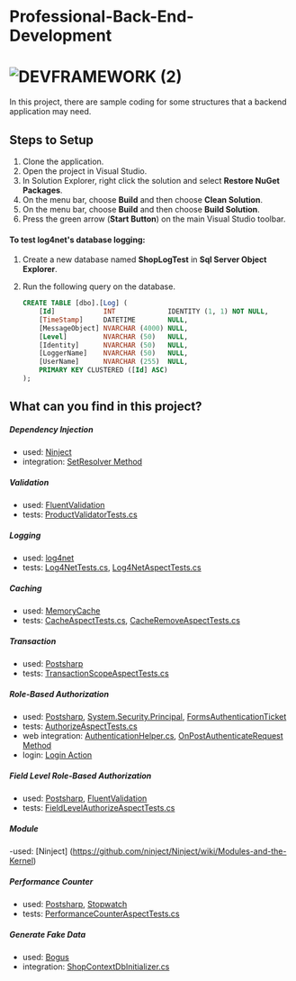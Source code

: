 # Professional-Back-End-Development

# ![DEVFRAMEWORK (2)](https://user-images.githubusercontent.com/27735701/59155263-42562e00-8a7d-11e9-9fa7-e6ec47246ab8.png)

 
In this project, there are sample coding for some structures that a backend application may need.

## Steps to Setup

1. Clone the application.
2. Open the project in Visual Studio.
3. In Solution Explorer, right click the solution and select **Restore NuGet Packages**.
4. On the menu bar, choose **Build** and then choose **Clean Solution**.
5. On the menu bar, choose **Build** and then choose **Build Solution**.
6. Press the green arrow (**Start Button**) on the main Visual Studio toolbar.

#### To test log4net's database logging:
1. Create a new database named **ShopLogTest** in **Sql Server Object Explorer**.
2. Run the following query on the database.

    ```sql
    CREATE TABLE [dbo].[Log] (
        [Id]            INT             IDENTITY (1, 1) NOT NULL,
        [TimeStamp]     DATETIME        NULL,
        [MessageObject] NVARCHAR (4000) NULL,
        [Level]         NVARCHAR (50)   NULL,
        [Identity]      NVARCHAR (50)   NULL,
        [LoggerName]    NVARCHAR (50)   NULL,
        [UserName]      NVARCHAR (255)  NULL,
        PRIMARY KEY CLUSTERED ([Id] ASC)
    );
    ``` 

## What can you find in this project?

##### Dependency Injection
- used: [Ninject](http://www.ninject.org/)
- integration: [SetResolver Method](Shop.MVCWebUI/Global.asax.cs#L22)

##### Validation
- used: [FluentValidation](https://fluentvalidation.net/)
- tests: [ProductValidatorTests.cs](Shop.Business.Tests/ValidationTests/FluentValidation/ProductValidatorTests.cs)

##### Logging
- used: [log4net](https://logging.apache.org/log4net/)
- tests: [Log4NetTests.cs](Shop.Core.Tests/CrossCuttingConcerns/Logging/Log4NetTests.cs), [Log4NetAspectTests.cs](Shop.Core.Tests/AspectTests/Postsharp/Log4NetAspectTests.cs)

##### Caching
- used: [MemoryCache](https://docs.microsoft.com/en-us/dotnet/api/system.runtime.caching.memorycache?view=dotnet-plat-ext-5.0)
- tests: [CacheAspectTests.cs](Shop.Core.Tests/AspectTests/Postsharp/CacheAspectTests.cs),  [CacheRemoveAspectTests.cs](Shop.Core.Tests/AspectTests/Postsharp/CacheRemoveAspectTests.cs)

##### Transaction
- used: [Postsharp](https://www.postsharp.net/)
- tests: [TransactionScopeAspectTests.cs](Shop.Core.Tests/AspectTests/Postsharp/TransactionScopeAspectTests.cs)

##### Role-Based Authorization
- used: [Postsharp](https://www.postsharp.net/), [System.Security.Principal](https://docs.microsoft.com/tr-tr/dotnet/api/system.security.principal?view=dotnet-plat-ext-5.0), [FormsAuthenticationTicket](https://docs.microsoft.com/en-us/dotnet/api/system.web.security.formsauthenticationticket?view=netframework-4.8)
- tests: [AuthorizeAspectTests.cs](Shop.Core.Tests/AspectTests/Postsharp/AuthorizeAspectTests.cs)
- web integration: [AuthenticationHelper.cs](Shop.Core/CrossCuttingConcerns/Security/Web/AuthenticationHelper.cs), [ OnPostAuthenticateRequest Method](Shop.MVCWebUI/Global.asax.cs#L31)
- login: [Login Action](Shop.MVCWebUI/Controllers/HomeController.cs#L35)

##### Field Level Role-Based Authorization
- used: [Postsharp](https://www.postsharp.net/),  [FluentValidation](https://fluentvalidation.net/)
- tests: [FieldLevelAuthorizeAspectTests.cs](Shop.Core.Tests/AspectTests/Postsharp/FieldLevelAuthorizeAspectTests.cs)
##### Module

-used: [Ninject] (https://github.com/ninject/Ninject/wiki/Modules-and-the-Kernel)

##### Performance Counter
- used: [Postsharp](https://www.postsharp.net/), [Stopwatch](https://docs.microsoft.com/en-us/dotnet/api/system.diagnostics.stopwatch?view=net-5.0)
- tests: [PerformanceCounterAspectTests.cs](Shop.Core.Tests/AspectTests/Postsharp/PerformanceCounterAspectTests.cs)

##### Generate Fake Data
- used: [Bogus](https://github.com/bchavez/Bogus)
- integration: [ShopContextDbInitializer.cs](Shop.DataAccess/Concrete/EntityFramework/Configuration/DatabaseInitializers/ShopContextDbInitializer.cs)


